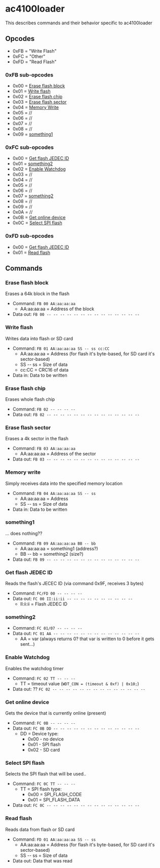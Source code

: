 # ac4100loader

This describes commands and their behavior specific to ac4100loader

## Opcodes

- 0xFB = "Write Flash"
- 0xFC = "Other"
- 0xFD = "Read Flash"

### 0xFB sub-opcodes

- 0x00 = [Erase flash block](#erase-flash-block)
- 0x01 = [Write flash](#write-flash)
- 0x02 = [Erase flash chip](#erase-flash-chip)
- 0x03 = [Erase flash sector](#erase-flash-sector)
- 0x04 = [Memory Write](#memory-write)
- 0x05 = //
- 0x06 = //
- 0x07 = //
- 0x08 = //
- 0x09 = [something1](#something1)

### 0xFC sub-opcodes

- 0x00 = [Get flash JEDEC ID](#get-flash-jedec-id)
- 0x01 = [something2](#something2)
- 0x02 = [Enable Watchdog](#enable-watchdog)
- 0x03 = //
- 0x04 = //
- 0x05 = //
- 0x06 = //
- 0x07 = [something2](#something2)
- 0x08 = //
- 0x09 = //
- 0x0A = //
- 0x0B = [Get online device](#get-online-device)
- 0x0C = [Select SPI flash](#select-spi-flash)

### 0xFD sub-opcodes

- 0x00 = [Get flash JEDEC ID](#get-flash-jedec-id)
- 0x01 = [Read flash](#read-flash)

## Commands

### Erase flash block

Erases a 64k block in the flash

- Command: `FB 00 AA:aa:aa:aa`
  * AA:aa:aa:aa = Address of the block
- Data out: `FB 00 -- -- -- -- -- -- -- -- -- -- -- -- -- --`

### Write flash

Writes data into flash or SD card

- Command: `FB 01 AA:aa:aa:aa SS -- ss cc:CC`
  * AA:aa:aa:aa = Address (for flash it's byte-based, for SD card it's sector-based)
  * SS -- ss = Size of data
  * cc:CC = CRC16 of data
- Data in: Data to be written

### Erase flash chip

Erases whole flash chip

- Command: `FB 02 -- -- -- --`
- Data out: `FB 02 -- -- -- -- -- -- -- -- -- -- -- -- -- --`

### Erase flash sector

Erases a 4k sector in the flash

- Command: `FB 03 AA:aa:aa:aa`
  * AA:aa:aa:aa = Address of the sector
- Data out: `FB 03 -- -- -- -- -- -- -- -- -- -- -- -- -- --`

### Memory write

Simply receives data into the specified memory location

- Command: `FB 04 AA:aa:aa:aa SS -- ss`
  * AA:aa:aa:aa = Address
  * SS -- ss = Size of data
- Data in: Data to be written

### something1

... does nothing??

- Command: `FB 09 AA:aa:aa:aa BB -- bb`
  * AA:aa:aa:aa = something1 (address?)
  * BB -- bb = something2 (size?)
- Data out: `FB 09 -- -- -- -- -- -- -- -- -- -- -- -- -- --`

### Get flash JEDEC ID

Reads the flash's JECEC ID (via command 0x9F, receives 3 bytes)

- Command: `FC/FD 00 -- -- -- --`
- Data out: `FC 00 II:ii:ii -- -- -- -- -- -- -- -- -- --`
  * II:ii:ii = Flash JEDEC ID

### something2

- Command: `FC 01/07 -- -- -- --`
- Data out: `FC 01 AA -- -- -- -- -- -- -- -- -- -- -- -- --`
  * AA = var (always returns 0? that var is written to 0 before it gets sent...)

### Enable Watchdog

Enables the watchdog timer

- Command: `FC 02 TT -- -- --`
  * TT = timeout value (`WDT_CON = (timeout & 0xf) | 0x10;`)
- Data out: ?? `FC 02 -- -- -- -- -- -- -- -- -- -- -- -- -- --`

### Get online device

Gets the device that is currently online (present)

- Command: `FC 0B -- -- -- --`
- Data out: `FC 0B DD -- -- -- -- -- -- -- -- -- -- -- -- --`
  * DD = Device type:
    * 0x00 - no device
    * 0x01 - SPI flash
    * 0x02 - SD card

### Select SPI flash

Selects the SPI flash that will be used..

- Command: `FC 0C TT -- -- --`
  * TT = SPI flash type:
    * 0x00 = SPI_FLASH_CODE
    * 0x01 = SPI_FLASH_DATA
- Data out: `FC 0C -- -- -- -- -- -- -- -- -- -- -- -- -- --`

### Read flash

Reads data from flash or SD card

- Command: `FD 01 AA:aa:aa:aa SS -- ss`
  * AA:aa:aa:aa = Address (for flash it's byte-based, for SD card it's sector-based)
  * SS -- ss = Size of data
- Data out: Data that was read
